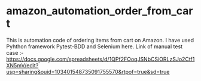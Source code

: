 # amazon_automation_order_from_cart
This is automation code of ordering items from cart on Amazon. I have used Pyhthon framework Pytest-BDD and Selenium here.
Link of manual test case :- https://docs.google.com/spreadsheets/d/1QPf2FOoqJSNbCSiORLzSJo2Ctf1XN5mV/edit?usp=sharing&ouid=103401548735091755570&rtpof=true&sd=true